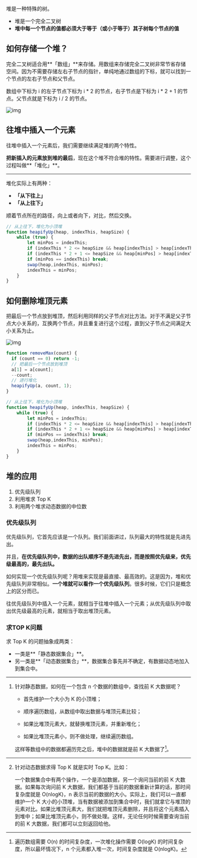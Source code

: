 堆是一种特殊的树。

+ 堆是一个完全二叉树
+ **堆中每一个节点的值都必须大于等于（或小于等于）其子树每个节点的值**



## 如何存储一个堆？

完全二叉树适合用**「数组」**来存储。用数组来存储完全二叉树非常节省存储空间。因为不需要存储左右子节点的指针，单纯地通过数组的下标，就可以找到一个节点的左右子节点和父节点。

数组中下标为 i 的左子节点下标为 i * 2 的节点，右子节点是下标为 i * 2 + 1 的节点。父节点就是下标为 i / 2 的节点。

![img](https://static001.geekbang.org/resource/image/4d/1e/4d349f57947df6590a2dd1364c3b0b1e.jpg)



## 往堆中插入一个元素

往堆中插入一个元素后，我们需要继续满足堆的两个特性。

**把新插入的元素放到堆的最后**，现在这个堆不符合堆的特性。需要进行调整，这个过程叫做**「堆化」**。

---------------

堆化实际上有两种：

+ **「从下往上」**
+ **「从上往下」**

顺着节点所在的路径，向上或者向下，对比，然后交换。

~~~js
// 从上往下，堆化为小顶堆
function heapifyUp(heap, indexThis, heapSize) {
    while (true) {
        let minPos = indexThis;
        if (indexThis * 2 <= heapSize && heap[indexThis] > heap[indexThis * 2]) minPos = indexThis * 2;
        if (indexThis * 2 + 1 <= heapSize && heap[minPos] > heap[indexThis * 2 + 1]) minPos = indexThis * 2 + 1;
        if (minPos == indexThis) break;
        swap(heap,indexThis, minPos);
        indexThis = minPos;
    }
}
~~~



## 如何删除堆顶元素

把最后一个节点放到堆顶，然后利用同样的父子节点对比方法。对于不满足父子节点大小关系的，互换两个节点，并且重复进行这个过程，直到父子节点之间满足大小关系为止。

![img](https://static001.geekbang.org/resource/image/11/60/110d6f442e718f86d2a1d16095513260.jpg?wh=1142*856)



~~~js
function removeMax(count) {
  if (count == 0) return -1;
  // 把最后一个节点放到堆顶
  a[1] = a[count];
  --count;
  // 进行堆化
  heapifyUp(a, count, 1);
}

// 从上往下，堆化为小顶堆
function heapifyUp(heap, indexThis, heapSize) {
    while (true) {
        let minPos = indexThis;
        if (indexThis * 2 <= heapSize && heap[indexThis] > heap[indexThis * 2]) minPos = indexThis * 2;
        if (indexThis * 2 + 1 <= heapSize && heap[minPos] > heap[indexThis * 2 + 1]) minPos = indexThis * 2 + 1;
        if (minPos == indexThis) break;
        swap(heap,indexThis, minPos);
        indexThis = minPos;
    }
}
~~~







## 堆的应用

1. 优先级队列
2. 利用堆求 Top K
3. 利用两个堆求动态数据的中位数





### 优先级队列

优先级队列，它首先应该是一个队列。我们前面讲过，队列最大的特性就是先进先出。

并且，**在优先级队列中，数据的出队顺序不是先进先出，而是按照优先级来，优先级最高的，最先出队。**

如何实现一个优先级队列呢？用堆来实现是最直接、最高效的。这是因为，堆和优先级队列非常相似。**一个堆就可以看作一个优先级队列**。很多时候，它们只是概念上的区分而已。

往优先级队列中插入一个元素，就相当于往堆中插入一个元素；从优先级队列中取出优先级最高的元素，就相当于取出堆顶元素。





### 求TOP K问题

求 Top K 的问题抽象成两类：

+ 一类是**「静态数据集合」**。
+ 另一类是**「动态数据集合」**，数据集合事先并不确定，有数据动态地加入到集合中。

-------------

1. 针对静态数据，如何在一个包含 n 个数据的数组中，查找前 K 大数据呢？

   + 首先维护一个大小为 K 的小顶堆；

   + 顺序遍历数组，从数组中取出数据与堆顶元素比较；

   + 如果比堆顶元素大，就替换堆顶元素，并重新堆化；

   + 如果比堆顶元素小，则不做处理，继续遍历数组。

     

   这样等数组中的数据都遍历完之后，堆中的数据就是前 K 大数据了[^1]。

----------

2. 针对动态数据求得 Top K 就是实时 Top K。比如：

   一个数据集合中有两个操作，一个是添加数据，另一个询问当前的前 K 大数据。如果每次询问前 K 大数据，我们都基于当前的数据重新计算的话，那时间复杂度就是 O(nlogK)，n 表示当前的数据的大小。实际上，我们可以一直都维护一个 K 大小的小顶堆，当有数据被添加到集合中时，我们就拿它与堆顶的元素对比。如果比堆顶元素大，我们就把堆顶元素删除，并且将这个元素插入到堆中；如果比堆顶元素小，则不做处理。这样，无论任何时候需要查询当前的前 K 大数据，我们都可以立刻返回给他。





[^1]: 遍历数组需要 O(n) 的时间复杂度，一次堆化操作需要 O(logK) 的时间复杂度，所以最坏情况下，n 个元素都入堆一次，时间复杂度就是 O(nlogK)。





